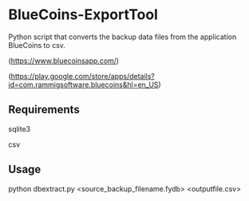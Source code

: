 # BlueCoins-ExportTool
Python script that converts the backup data files from the application BlueCoins to csv.

(https://www.bluecoinsapp.com/)

(https://play.google.com/store/apps/details?id=com.rammigsoftware.bluecoins&hl=en_US)

## Requirements
sqlite3

csv

## Usage
python dbextract.py <source_backup_filename.fydb> <outputfile.csv>
